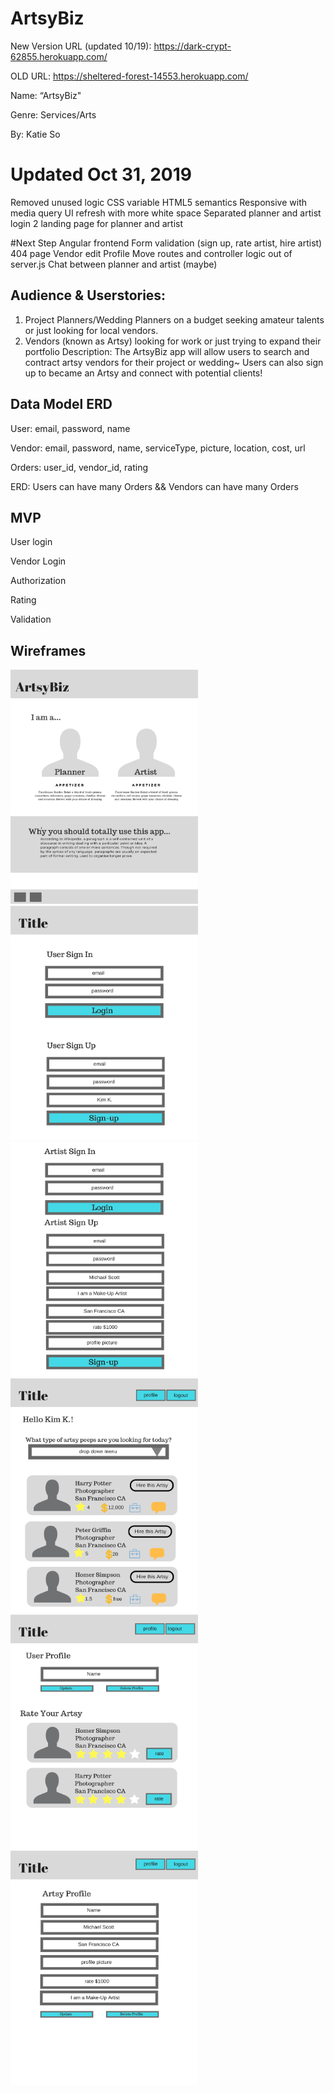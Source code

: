 

# ArtsyBiz
New Version URL (updated 10/19): https://dark-crypt-62855.herokuapp.com/

OLD URL: https://sheltered-forest-14553.herokuapp.com/

Name: “ArtsyBiz"

Genre: Services/Arts

By: Katie So

# Updated Oct 31, 2019
Removed unused logic
CSS variable
HTML5 semantics
Responsive with media query
UI refresh with more white space
Separated planner and artist login
2 landing page for planner and artist

#Next Step
Angular frontend
Form validation (sign up, rate artist, hire artist)
404 page
Vendor edit Profile
Move routes and controller logic out of server.js
Chat between planner and artist (maybe)


## Audience & Userstories:
1. Project Planners/Wedding Planners on a budget seeking amateur talents or just looking for local vendors.
2. Vendors (known as Artsy) looking for work or just trying to expand their portfolio
Description:  The ArtsyBiz app will allow users to search and contract artsy vendors for their project or wedding~ Users can also sign up to became an Artsy and connect with potential clients!

## Data Model ERD
User: email, password, name

Vendor: email, password, name, serviceType, picture, location, cost, url

Orders: user_id, vendor_id, rating

ERD: Users can have many Orders && Vendors can have many Orders

## MVP
User login

Vendor Login

Authorization

Rating

Validation

## Wireframes

<img src="https://github.com/ktso11/ArtsyBiz/blob/master/wireframe/1.jpg" width="300" height="375"/>

<img src="https://github.com/ktso11/ArtsyBiz/blob/master/wireframe/2.jpg" width="300" height="375"/>

<img src="https://github.com/ktso11/ArtsyBiz/blob/master/wireframe/3.jpg" width="300" height="375"/>

<img src="https://github.com/ktso11/ArtsyBiz/blob/master/wireframe/4.jpg" width="300" height="375"/>

<img src="https://github.com/ktso11/ArtsyBiz/blob/master/wireframe/5.jpg" width="300" height="375"/>

<img src="https://github.com/ktso11/ArtsyBiz/blob/master/wireframe/6.jpg" width="300" height="375"/>
